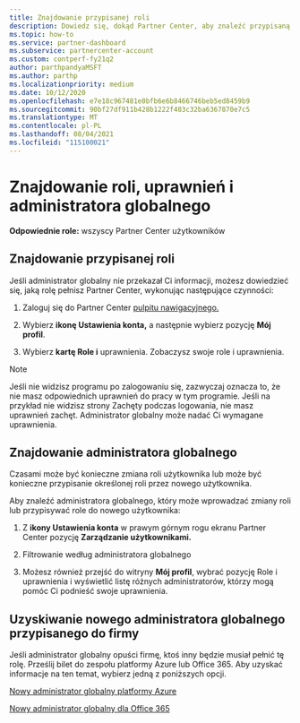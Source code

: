 ```yaml
---
title: Znajdowanie przypisanej roli
description: Dowiedz się, dokąd Partner Center, aby znaleźć przypisaną rolę, uprawnienia i administratora globalnego.
ms.topic: how-to
ms.service: partner-dashboard
ms.subservice: partnercenter-account
ms.custom: contperf-fy21q2
author: parthpandyaMSFT
ms.author: parthp
ms.localizationpriority: medium
ms.date: 10/12/2020
ms.openlocfilehash: e7e18c967481e0bfb6e6b8466746beb5ed8459b9
ms.sourcegitcommit: 90bf27df911b428b1222f483c32ba6367870e7c5
ms.translationtype: MT
ms.contentlocale: pl-PL
ms.lasthandoff: 08/04/2021
ms.locfileid: "115100021"
---
```

# <a name="find-your-role-your-permissions-and-your-global-admin"></a>Znajdowanie roli, uprawnień i administratora globalnego


**Odpowiednie role:** wszyscy Partner Center użytkowników

## <a name="find-the-role-youve-been-assigned"></a>Znajdowanie przypisanej roli

Jeśli administrator globalny nie przekazał Ci informacji, możesz dowiedzieć się, jaką rolę pełnisz Partner Center, wykonując następujące czynności:

1. Zaloguj się do Partner Center [pulpitu nawigacyjnego.](https://partner.microsoft.com/dashboard/home)

1. Wybierz **ikonę Ustawienia konta,** a następnie wybierz pozycję **Mój profil**.
 
1. Wybierz **kartę Role i** uprawnienia. Zobaczysz swoje role i uprawnienia.
 
>[!Note]
>Jeśli nie widzisz programu po zalogowaniu się, zazwyczaj oznacza to, że nie masz odpowiednich uprawnień do pracy w tym programie. Jeśli na przykład nie widzisz strony Zachęty podczas logowania, nie masz uprawnień zachęt. Administrator globalny może nadać Ci wymagane uprawnienia.

## <a name="find-your-global-admin"></a>Znajdowanie administratora globalnego

Czasami może być konieczne zmiana roli użytkownika lub może być konieczne przypisanie określonej roli przez nowego użytkownika.

Aby znaleźć administratora globalnego, który może wprowadzać zmiany roli lub przypisywać role do nowego użytkownika: 

1. Z **ikony Ustawienia konta** w prawym górnym rogu ekranu Partner Center pozycję **Zarządzanie użytkownikami.**

1. Filtrowanie według administratora globalnego

1. Możesz również przejść do witryny  **Mój profil**, wybrać pozycję Role i uprawnienia i wyświetlić listę różnych administratorów, którzy mogą pomóc Ci podnieść swoje uprawnienia. 


## <a name="get-a-new-global-admin-assigned-to-your-company"></a>Uzyskiwanie nowego administratora globalnego przypisanego do firmy

Jeśli administrator globalny opuści firmę, ktoś inny będzie musiał pełnić tę rolę. Prześlij bilet do zespołu platformy Azure lub Office 365. Aby uzyskać informacje na ten temat, wybierz jedną z poniższych opcji.

[Nowy administrator globalny platformy Azure](https://support.microsoft.com/help/4505981/what-to-do-if-the-only-admin-for-your-mpn-program-has-left-the-company)

[Nowy administrator globalny dla Office 365](https://admin.microsoft.com/)

